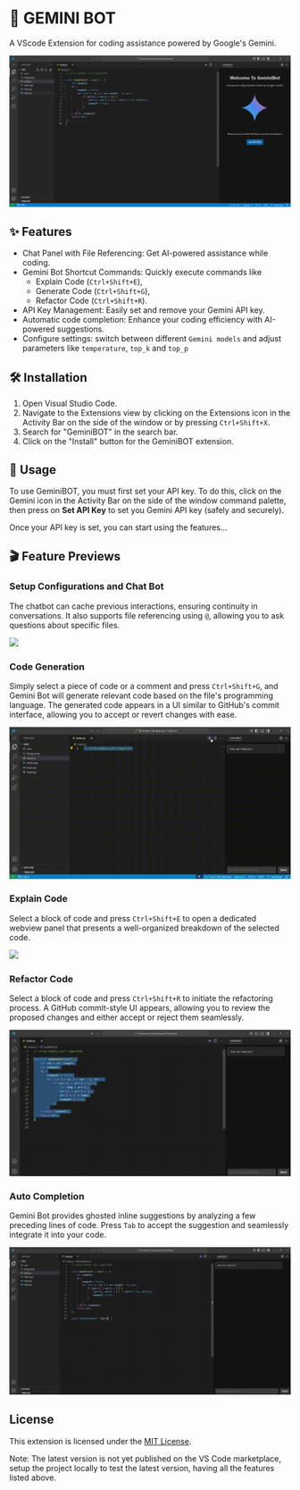 # 🚀 GEMINI BOT
A VScode Extension for coding assistance powered by Google's Gemini.

![](./media/recordings/home.png)

## ✨ Features

- Chat Panel with File Referencing: Get AI-powered assistance while coding.
- Gemini Bot Shortcut Commands: Quickly execute commands like 
    - Explain Code (`Ctrl+Shift+E`), 
    - Generate Code (`Ctrl+Shift+G`), 
    - Refactor Code (`Ctrl+Shift+R`).
- API Key Management: Easily set and remove your Gemini API key.
- Automatic code completion: Enhance your coding efficiency with AI-powered suggestions.
- Configure settings: switch between different `Gemini models` and adjust parameters like `temperature`, `top_k` and `top_p`

## 🛠️ Installation

1. Open Visual Studio Code.
2. Navigate to the Extensions view by clicking on the Extensions icon in the Activity Bar on the side of the window or by pressing `Ctrl+Shift+X`.
3. Search for "GeminiBOT" in the search bar.
4. Click on the "Install" button for the GeminiBOT extension.

## 🚀 Usage

To use GeminiBOT, you must first set your API key. To do this, click on the Gemini icon in the Activity Bar on the side of the window command palette, then press on **Set API Key** to set you Gemini API key (safely and securely).

Once your API key is set, you can start using the features...

## 🎬 Feature Previews

### Setup Configurations and Chat Bot 
The chatbot can cache previous interactions, ensuring continuity in conversations. It also supports file referencing using `@`, allowing you to ask questions about specific files.

![](./media/recordings/setupChat.gif)

### Code Generation
Simply select a piece of code or a comment and press `Ctrl+Shift+G`, and Gemini Bot will generate relevant code based on the file's programming language. The generated code appears in a UI similar to GitHub's commit interface, allowing you to accept or revert changes with ease.

![](./media/recordings/codeGeneration.gif)

### Explain Code
Select a block of code and press `Ctrl+Shift+E` to open a dedicated webview panel that presents a well-organized breakdown of the selected code.

![](./media/recordings/explainCode.gif)

### Refactor Code
Select a block of code and press `Ctrl+Shift+R` to initiate the refactoring process. A GitHub commit-style UI appears, allowing you to review the proposed changes and either accept or reject them seamlessly.

![](./media/recordings/refractorCode.gif)

### Auto Completion
Gemini Bot provides ghosted inline suggestions by analyzing a few preceding lines of code. Press `Tab` to accept the suggestion and seamlessly integrate it into your code.

![](./media/recordings/autoCompletion.gif)

## License

This extension is licensed under the [MIT License](LICENSE.txt).

Note: The latest version is not yet published on the VS Code marketplace, setup the project locally to test the latest version, having all the features listed above.